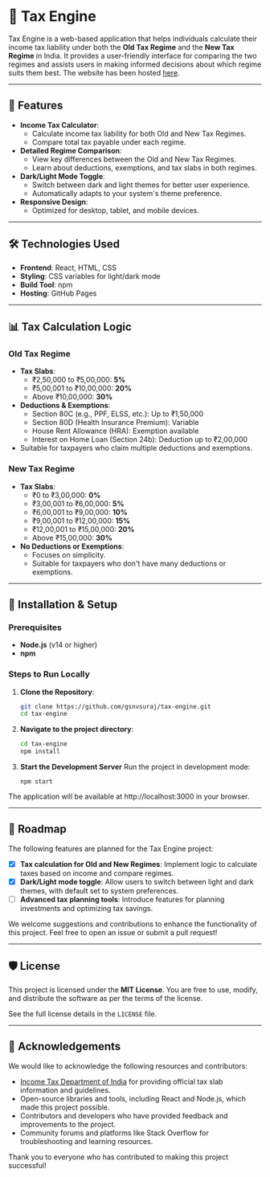 # 🧮 Tax Engine

Tax Engine is a web-based application that helps individuals calculate their income tax liability under both the **Old Tax Regime** and the **New Tax Regime** in India. It provides a user-friendly interface for comparing the two regimes and assists users in making informed decisions about which regime suits them best. The website has been hosted [here](https://gsnvsuraj.github.io/TaxCalculator).

---

## 🚀 Features
- **Income Tax Calculator**:
  - Calculate income tax liability for both Old and New Tax Regimes.
  - Compare total tax payable under each regime.
- **Detailed Regime Comparison**:
  - View key differences between the Old and New Tax Regimes.
  - Learn about deductions, exemptions, and tax slabs in both regimes.
- **Dark/Light Mode Toggle**:
  - Switch between dark and light themes for better user experience.
  - Automatically adapts to your system's theme preference.
- **Responsive Design**:
  - Optimized for desktop, tablet, and mobile devices.

---

## 🛠️ Technologies Used
- **Frontend**: React, HTML, CSS
- **Styling**: CSS variables for light/dark mode
- **Build Tool**: npm
- **Hosting**: GitHub Pages

---

## 📊 Tax Calculation Logic

### Old Tax Regime
- **Tax Slabs**:
  - ₹2,50,000 to ₹5,00,000: **5%**
  - ₹5,00,001 to ₹10,00,000: **20%**
  - Above ₹10,00,000: **30%**
- **Deductions & Exemptions**:
  - Section 80C (e.g., PPF, ELSS, etc.): Up to ₹1,50,000
  - Section 80D (Health Insurance Premium): Variable
  - House Rent Allowance (HRA): Exemption available
  - Interest on Home Loan (Section 24b): Deduction up to ₹2,00,000
- Suitable for taxpayers who claim multiple deductions and exemptions.

### New Tax Regime
- **Tax Slabs**:
  - ₹0 to ₹3,00,000: **0%**
  - ₹3,00,001 to ₹6,00,000: **5%**
  - ₹6,00,001 to ₹9,00,000: **10%**
  - ₹9,00,001 to ₹12,00,000: **15%**
  - ₹12,00,001 to ₹15,00,000: **20%**
  - Above ₹15,00,000: **30%**
- **No Deductions or Exemptions**:
  - Focuses on simplicity.
  - Suitable for taxpayers who don't have many deductions or exemptions.

---

## 🔧 Installation & Setup

### Prerequisites
- **Node.js** (v14 or higher)
- **npm**

### Steps to Run Locally
1. **Clone the Repository**:
   ```bash
   git clone https://github.com/gsnvsuraj/tax-engine.git
   cd tax-engine
   ```
   
1. **Navigate to the project directory**:

    ```bash
    cd tax-engine
    npm install 
    ```

1. **Start the Development Server**
   Run the project in development mode:

    ```
    npm start
    ```

The application will be available at http://localhost:3000 in your browser.

---

## 🎯 Roadmap

The following features are planned for the Tax Engine project:

- [x] **Tax calculation for Old and New Regimes**: Implement logic to calculate taxes based on income and compare regimes.
- [x] **Dark/Light mode toggle**: Allow users to switch between light and dark themes, with default set to system preferences.
- [ ] **Advanced tax planning tools**: Introduce features for planning investments and optimizing tax savings.

We welcome suggestions and contributions to enhance the functionality of this project. Feel free to open an issue or submit a pull request!

---

## 🛡️ License

This project is licensed under the **MIT License**. You are free to use, modify, and distribute the software as per the terms of the license.  

See the full license details in the `LICENSE` file.

---

## 🌟 Acknowledgements

We would like to acknowledge the following resources and contributors:

- [Income Tax Department of India](https://incometaxindia.gov.in) for providing official tax slab information and guidelines.
- Open-source libraries and tools, including React and Node.js, which made this project possible.
- Contributors and developers who have provided feedback and improvements to the project.
- Community forums and platforms like Stack Overflow for troubleshooting and learning resources.

Thank you to everyone who has contributed to making this project successful!

